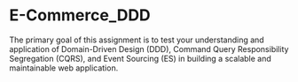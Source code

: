 # E-Commerce_DDD

The primary goal of this assignment is to test your understanding and application of Domain-Driven Design (DDD), Command Query Responsibility Segregation (CQRS), and Event Sourcing (ES) in building a scalable and maintainable web application.

